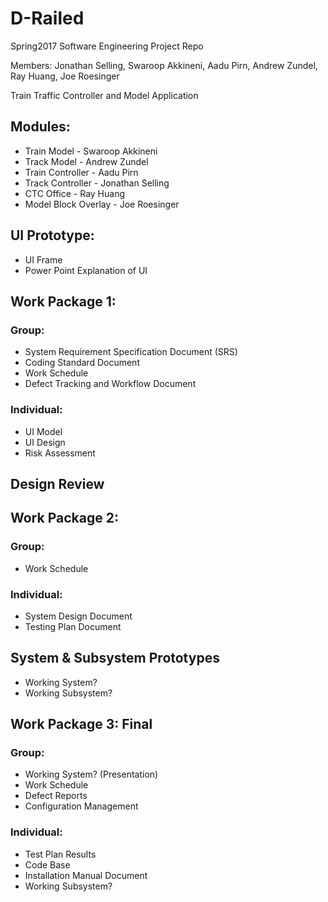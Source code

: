 # D-Railed
Spring2017 Software Engineering Project Repo  

Members: Jonathan Selling, Swaroop Akkineni, Aadu Pirn, Andrew Zundel, Ray Huang, Joe Roesinger  

Train Traffic Controller and Model Application

## Modules:

* Train Model - Swaroop Akkineni
* Track Model - Andrew Zundel
* Train Controller - Aadu Pirn
* Track Controller - Jonathan Selling
* CTC Office - Ray Huang
* Model Block Overlay - Joe Roesinger

## UI Prototype:
    
* UI Frame
* Power Point Explanation of UI

## Work Package 1:

### Group:

* System Requirement Specification Document (SRS)
* Coding Standard Document
* Work Schedule
* Defect Tracking and Workflow Document

### Individual:

* UI Model
* UI Design
* Risk Assessment

## Design Review

## Work Package 2:

### Group:

* Work Schedule

### Individual:

* System Design Document
* Testing Plan Document

## System & Subsystem Prototypes

* Working System?
* Working Subsystem?

## Work Package 3: Final

### Group:

* Working System? (Presentation)
* Work Schedule
* Defect Reports
* Configuration Management

### Individual:

* Test Plan Results
* Code Base
* Installation Manual Document
* Working Subsystem?